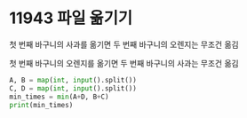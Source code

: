 # 11943 파일 옮기기



첫 번째 바구니의 사과를 옮기면 두 번째 바구니의 오렌지는 무조건 옮김

첫 번째 바구니의 오렌지를 옮기면 두 번째 바구니의 사과는 무조건 옮김

```python
A, B = map(int, input().split())
C, D = map(int, input().split())
min_times = min(A+D, B+C)
print(min_times)
```

